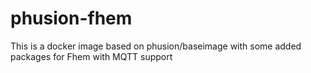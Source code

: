 # phusion-fhem
This is a docker image based on phusion/baseimage with some added packages for Fhem with MQTT support
